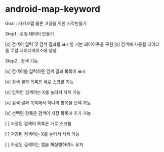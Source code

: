 # android-map-keyword

Goal : 카카오맵 클론 코딩을 위한 시작만들기

Step1 : 로컬 데이터 만들기

[x] 검색어 입력 및 검색 결과를 표시할 기본 레이아웃을 구현
[x] 검색에 사용될 데이터를 로컬 데이터베이스에 생성

Step2 : 검색 기능

[x] 검색어를 입력하면 검색 결과 목록이 표시

[x] 검색 결과 목록은 세로 스크롤 가능

[x] 입력한 검색어는 X를 눌러서 삭제 가능

[x] 검색 결과 목록에서 하나의 항목을 선택 가능

[x] 선택된 항목은 검색어 저장 목록에 추가 가능

[ ] 저장된 검색어 목록은 가로 스크롤

[ ] 저장된 검색어는 X를 눌러서 삭제 가능

[ ] 저장된 검색어는 앱을 재실행하여도 유지